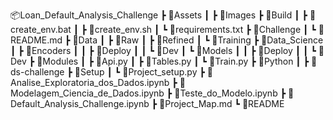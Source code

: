 📦Loan_Default_Analysis_Challenge
 ┣ 📂Assets
 ┃ ┣ 📂Images
 ┣ 📂Build
 ┃ ┣ 📜create_env.bat
 ┃ ┣ 📜create_env.sh
 ┃ ┗ 📜requirements.txt
 ┣ 📂Challenge
 ┃ ┗ 📜README.md
 ┣ 📂Data
 ┃ ┣ 📂Raw
 ┃ ┣ 📂Refined
 ┃ ┗ 📂Training
 ┣ 📂Data_Science
 ┃ ┣ 📂Encoders
 ┃ ┃ ┣ 📂Deploy
 ┃ ┃ ┗ 📂Dev
 ┃ ┗ 📂Models
 ┃ ┃ ┣ 📂Deploy
 ┃ ┃ ┗ 📂Dev
 ┣ 📂Modules
 ┃ ┣ 📜Api.py
 ┃ ┣ 📜Tables.py
 ┃ ┗ 📜Train.py
 ┣ 📂Python
 ┃ ┣ 📂ds-challenge
 ┣ 📂Setup
 ┃ ┗ 📜Project_setup.py
 ┣ 📜Analise_Exploratoria_dos_Dados.ipynb
 ┣ 📜Modelagem_Ciencia_de_Dados.ipynb
 ┣ 📜Teste_do_Modelo.ipynb
 ┣ 📜Default_Analysis_Challenge.ipynb
 ┣ 📜Project_Map.md
 ┗ 📜README